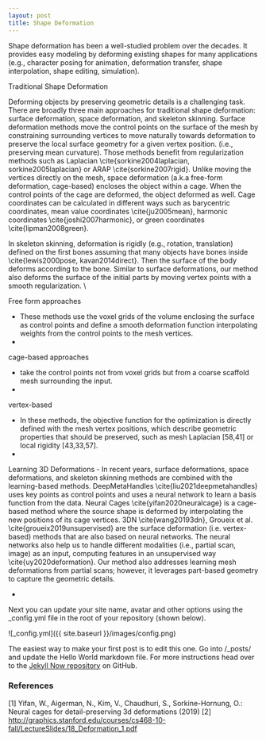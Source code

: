 ```yaml
---
layout: post
title: Shape Deformation
---
```

Shape deformation has been a well-studied problem over the decades. It provides easy modeling by deforming existing shapes for many applications (e.g., character posing for animation, deformation transfer, shape interpolation, shape editing, simulation).

Traditional Shape Deformation

Deforming objects by preserving geometric details is a challenging task. There are broadly three main approaches for traditional shape deformation: surface deformation, space deformation, and skeleton skinning. Surface deformation methods move the control points on the surface of the mesh by constraining surrounding vertices to move naturally towards deformation to preserve the local surface geometry for a given vertex position.  (i.e., preserving mean curvature). Those methods benefit from regularization methods such as Laplacian \cite{sorkine2004laplacian, sorkine2005laplacian} or ARAP  \cite{sorkine2007rigid}. Unlike moving the vertices directly on the mesh, space deformation (a.k.a free-form deformation, cage-based) encloses the object within a cage. When the control points of the cage are deformed, the object deformed as well. Cage coordinates can be calculated in different ways such as barycentric coordinates, mean value coordinates \cite{ju2005mean}, harmonic coordinates \cite{joshi2007harmonic}, or green coordinates \cite{lipman2008green}.

In skeleton skinning, deformation is rigidly (e.g., rotation, translation) defined on the first bones assuming that many objects have bones inside \cite{lewis2000pose, kavan2014direct}. Then the surface of the body deforms according to the bone. Similar to surface deformations, our method also deforms the surface of the initial parts by moving vertex points with a smooth regularization. \\


Free form approaches
- These methods use the voxel grids of the volume enclosing the surface as control points and define a smooth deformation function interpolating weights from the control points to the mesh vertices.
- 
cage-based approaches
- take the control points not from voxel grids but from a coarse scaffold mesh surrounding the input.
- 
vertex-based
- In these methods, the objective function for the optimization is directly defined with the mesh vertex positions, which describe geometric properties that should be preserved, such as mesh Laplacian [58,41] or local rigidity [43,33,57].
- 

Learning 3D Deformations - In recent years, surface deformations, space deformations, and skeleton skinning methods are combined with the learning-based methods. DeepMetaHandles \cite{liu2021deepmetahandles} uses key points as control points and uses a neural network to learn a basis function from the data. Neural Cages \cite{yifan2020neuralcage} is a cage-based method where the source shape is deformed by interpolating the new positions of its cage vertices. 3DN \cite{wang20193dn}, Groueix et al. \cite{groueix2019unsupervised} are the surface deformation (i.e. vertex-based) methods that are also based on neural networks. The neural networks also help us to handle different modalities (i.e., partial scan, image) as an input, computing features in an unsupervised way \cite{uy2020deformation}. Our method also addresses learning mesh deformations from partial scans; however, it leverages part-based geometry to capture the geometric details.


- 

Next you can update your site name, avatar and other options using the _config.yml file in the root of your repository (shown below).

![_config.yml]({{ site.baseurl }}/images/config.png)

The easiest way to make your first post is to edit this one. Go into /_posts/ and update the Hello World markdown file. For more instructions head over to the [Jekyll Now repository](https://github.com/barryclark/jekyll-now) on GitHub.

### References
[1] Yifan, W., Aigerman, N., Kim, V., Chaudhuri, S., Sorkine-Hornung, O.: Neural
cages for detail-preserving 3d deformations (2019) 
[2] http://graphics.stanford.edu/courses/cs468-10-fall/LectureSlides/18_Deformation_1.pdf
